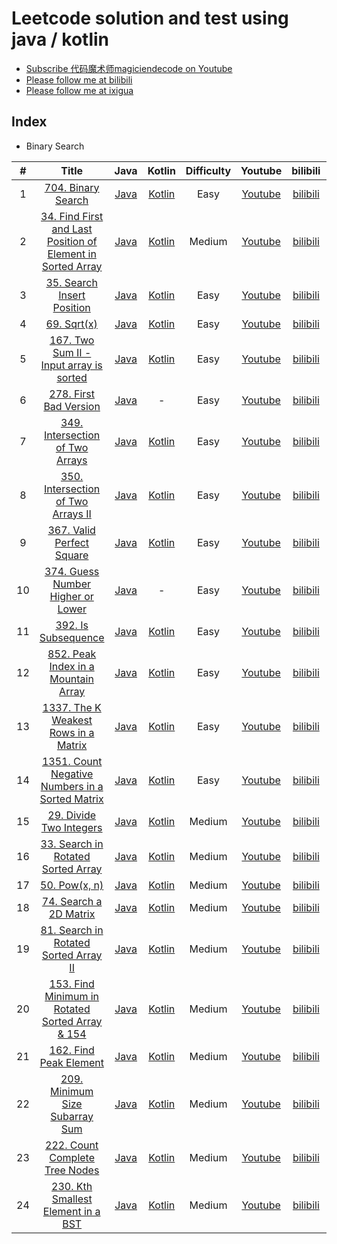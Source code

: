 # Leetcode solution and test using java / kotlin
- [Subscribe 代码魔术师magiciendecode on Youtube](https://www.youtube.com/channel/UCERe5JqcmPtyo3dzX94by1g?sub_confirmation=1)
- [Please follow me at bilibili](https://space.bilibili.com/520811931)
- [Please follow me at ixigua](https://www.ixigua.com/home/105169725727/) 

## Index

* Binary Search

| # | Title | Java | Kotlin | Difficulty | Youtube | bilibili | ixiagua |
|:---:|:---:|:---:|:---:|:---:|:---:|:---:|:---:|
|1|[704. Binary Search](https://leetcode.com/problems/binary-search/)|[Java](https://github.com/MagicienDeCode/LeetCode_Solution/blob/master/src/main/java/binarysearch/BinarySearch704.java)|[Kotlin](https://github.com/MagicienDeCode/LeetCode_Solution/blob/master/src/main/kotlin/binarysearch/BinarySearchKotlin704.kt)|Easy|[Youtube](https://www.youtube.com/watch?v=boLrycDV8jA)|[bilibili](https://www.bilibili.com/video/av97758021/)|[ixigua](https://www.ixigua.com/i6806012949392523783/)|
|2|[34. Find First and Last Position of Element in Sorted Array](https://leetcode.com/problems/find-first-and-last-position-of-element-in-sorted-array/)|[Java](https://github.com/MagicienDeCode/LeetCode_Solution/blob/master/src/main/java/binarysearch/FindFirstandLastPositionofElementinSortedArray34.java)|[Kotlin](https://github.com/MagicienDeCode/LeetCode_Solution/blob/master/src/main/kotlin/binarysearch/FindFirstandLastPositionofElementinSortedArrayKotlin34.kt)|Medium|[Youtube](https://www.youtube.com/watch?v=yePzwrN3is8)|[bilibili](https://www.bilibili.com/video/av98033532/)|[ixigua](https://www.ixigua.com/i6806360339840500235/)|
|3|[35. Search Insert Position](https://leetcode.com/problems/search-insert-position/)|[Java](https://github.com/MagicienDeCode/LeetCode_Solution/blob/master/src/main/java/binarysearch/SearchInsertPosition35.java)|[Kotlin](https://github.com/MagicienDeCode/LeetCode_Solution/blob/master/src/main/kotlin/binarysearch/SearchInsertPositionKotlin35.kt)|Easy|[Youtube](https://www.youtube.com/watch?v=ni7gGKfdXgY)|[bilibili](https://www.bilibili.com/video/BV1DE411w75S/)|[ixigua](https://www.ixigua.com/i6806729161852322317/)|
|4|[69. Sqrt(x)](https://leetcode.com/problems/sqrtx/)|[Java](https://github.com/MagicienDeCode/LeetCode_Solution/blob/master/src/main/java/binarysearch/Sqrt69.java)|[Kotlin](https://github.com/MagicienDeCode/LeetCode_Solution/blob/master/src/main/kotlin/binarysearch/SqrtKotlin69.kt)|Easy|[Youtube](https://www.youtube.com/watch?v=Gc6u8LdSgIU)|[bilibili](https://www.bilibili.com/video/BV157411m7CG/)|[ixigua](https://www.ixigua.com/i6807105613600915982/)|
|5|[167. Two Sum II - Input array is sorted](https://leetcode.com/problems/two-sum-ii-input-array-is-sorted/)|[Java](https://github.com/MagicienDeCode/LeetCode_Solution/blob/master/src/main/java/TwoSumIIInputarrayissorted167.java)|[Kotlin](https://github.com/MagicienDeCode/LeetCode_Solution/blob/master/src/main/kotlin/binarysearch/TwoSumIIInputarrayissortedKotlin167.kt)|Easy|[Youtube](https://www.youtube.com/watch?v=d8AH_G02qLo)|[bilibili](https://www.bilibili.com/video/BV1U741117sh/)|[ixigua](https://www.ixigua.com/i6807499056638591496/)|
|6|[278. First Bad Version](https://leetcode.com/problems/first-bad-version/)|[Java](https://github.com/MagicienDeCode/LeetCode_Solution/blob/master/src/main/java/binarysearch/FirstBadVersion278.java)|-|Easy|[Youtube](https://www.youtube.com/watch?v=JsC5v2xUlV0)|[bilibili](https://www.bilibili.com/video/BV1X741117cm/)|[ixigua](https://www.ixigua.com/i6807564285368074756/)|
|7|[349. Intersection of Two Arrays](https://leetcode.com/problems/intersection-of-two-arrays/)|[Java](https://github.com/MagicienDeCode/LeetCode_Solution/blob/master/src/main/java/binarysearch/IntersectionofTwoArrays349.java)|[Kotlin](https://github.com/MagicienDeCode/LeetCode_Solution/blob/master/src/main/kotlin/binarysearch/IntersectionofTwoArraysKotlin349.kt)|Easy|[Youtube](https://www.youtube.com/watch?v=fORR0VMGFHE)|[bilibili](https://www.bilibili.com/video/BV1y7411y7Uo/)|[ixigua](https://www.ixigua.com/i6807899212567544333/)|
|8|[350. Intersection of Two Arrays II](https://leetcode.com/problems/intersection-of-two-arrays-ii/)|[Java](https://github.com/MagicienDeCode/LeetCode_Solution/blob/master/src/main/java/binarysearch/IntersectionofTwoArraysII350.java)|[Kotlin](https://github.com/MagicienDeCode/LeetCode_Solution/blob/master/src/main/kotlin/binarysearch/IntersectionofTwoArraysIIKotlin350.kt)|Easy|[Youtube](https://www.youtube.com/watch?v=fORR0VMGFHE)|[bilibili](https://www.bilibili.com/video/BV1y7411y7Uo/)|[ixigua](https://www.ixigua.com/i6807899212567544333/)|
|9|[367. Valid Perfect Square](https://leetcode.com/problems/valid-perfect-square/)|[Java](https://github.com/MagicienDeCode/LeetCode_Solution/blob/master/src/main/java/binarysearch/ValidPerfectSquare367.java)|[Kotlin](https://github.com/MagicienDeCode/LeetCode_Solution/blob/master/src/main/kotlin/binarysearch/ValidPerfectSquareKotlin367.kt)|Easy|[Youtube](https://www.youtube.com/watch?v=uihXqsiIaJ8)|[bilibili](https://www.bilibili.com/video/BV1p7411C7x6/)|[ixigua](https://www.ixigua.com/i6808189102215660035/)|
|10|[374. Guess Number Higher or Lower](https://leetcode.com/problems/guess-number-higher-or-lower/)|[Java](https://github.com/MagicienDeCode/LeetCode_Solution/blob/master/src/main/java/binarysearch/GuessNumberHigherorLower374.java)|-|Easy|[Youtube](https://www.youtube.com/watch?v=x3gDd63dojE)|[bilibili](https://www.bilibili.com/video/BV1m54y1R7ic/)|[ixigua](https://www.ixigua.com/i6808473551973122563/)|
|11|[392. Is Subsequence](https://leetcode.com/problems/is-subsequence/)|[Java](https://github.com/MagicienDeCode/LeetCode_Solution/blob/master/src/main/java/binarysearch/IsSubsequence392.java)|[Kotlin](https://github.com/MagicienDeCode/LeetCode_Solution/blob/master/src/main/kotlin/binarysearch/IsSubsequenceKotlin392.kt)|Easy|[Youtube](https://www.youtube.com/watch?v=q374e-ND5eI)|[bilibili](https://www.bilibili.com/video/BV1Dt4y1m7ZN/)|[ixigua](https://www.ixigua.com/i6808880813128548876/)|
|12|[852. Peak Index in a Mountain Array](https://leetcode.com/problems/peak-index-in-a-mountain-array/)|[Java](https://github.com/MagicienDeCode/LeetCode_Solution/blob/master/src/main/java/binarysearch/PeakIndexinaMountainArray852.java)|[Kotlin](https://github.com/MagicienDeCode/LeetCode_Solution/blob/master/src/main/kotlin/binarysearch/PeakIndexinaMountainArrayKotlin852.kt)|Easy|[Youtube](https://www.youtube.com/watch?v=vDJ4hg9NiMs)|[bilibili](https://www.bilibili.com/video/BV1Lt4y1U7ja/)|[ixigua](https://www.ixigua.com/i6809231288407425539/)|
|13|[1337. The K Weakest Rows in a Matrix](https://leetcode.com/problems/the-k-weakest-rows-in-a-matrix/)|[Java](https://github.com/MagicienDeCode/LeetCode_Solution/blob/master/src/main/java/binarysearch/TheKWeakestRowsinaMatrix1337.java)|[Kotlin](https://github.com/MagicienDeCode/LeetCode_Solution/blob/master/src/main/kotlin/binarysearch/TheKWeakestRowsinaMatrixKotlin1337.kt)|Easy|[Youtube](https://www.youtube.com/watch?v=XluwEvntPDA)|[bilibili](https://www.bilibili.com/video/BV18K4y1C7Ga/)|[ixigua](https://www.ixigua.com/i6809673096488813059/)|
|14|[1351. Count Negative Numbers in a Sorted Matrix](https://leetcode.com/problems/count-negative-numbers-in-a-sorted-matrix/)|[Java](https://github.com/MagicienDeCode/LeetCode_Solution/blob/master/src/main/java/binarysearch/CountNegativeNumbersinaSortedMatrix1351.java)|[Kotlin](https://github.com/MagicienDeCode/LeetCode_Solution/blob/master/src/main/kotlin/binarysearch/CountNegativeNumbersinaSortedMatrixKotlin1351.kt)|Easy|[Youtube](https://www.youtube.com/watch?v=PodFCIwMFgE)|[bilibili](https://www.bilibili.com/video/BV1cQ4y1M7Es/)|[ixigua](https://www.ixigua.com/i6810023565945995787/)|
|15|[29. Divide Two Integers](https://leetcode.com/problems/divide-two-integers/)|[Java](https://github.com/MagicienDeCode/LeetCode_Solution/blob/master/src/main/java/binarysearch/DivideTwoIntegers29.java)|[Kotlin](https://github.com/MagicienDeCode/LeetCode_Solution/blob/master/src/main/kotlin/binarysearch/DivideTwoIntegersKotlin29.kt)|Medium|[Youtube](https://www.youtube.com/watch?v=RKa94srw8cQ)|[bilibili](https://www.bilibili.com/video/BV1WZ4y1j7QK/)|[ixigua](https://www.ixigua.com/i6810520614751699468/)|
|16|[33. Search in Rotated Sorted Array](https://leetcode.com/problems/search-in-rotated-sorted-array/)|[Java](https://github.com/MagicienDeCode/LeetCode_Solution/blob/master/src/main/java/binarysearch/SearchinRotatedSortedArray33.java)|[Kotlin](https://github.com/MagicienDeCode/LeetCode_Solution/blob/master/src/main/kotlin/binarysearch/SearchinRotatedSortedArrayKotlin33.kt)|Medium|[Youtube](https://www.youtube.com/watch?v=Am9gf6YWMXE)|[bilibili](https://www.bilibili.com/video/BV1WC4y1s7Hz/)|[ixigua](https://www.ixigua.com/i6810834712366416395/)|
|17|[50. Pow(x, n)](https://leetcode.com/problems/powx-n/)|[Java](https://github.com/MagicienDeCode/LeetCode_Solution/blob/master/src/main/java/binarysearch/Powxn50.java)|[Kotlin](https://github.com/MagicienDeCode/LeetCode_Solution/blob/master/src/main/kotlin/binarysearch/PowxnKotlin50.kt)|Medium|[Youtube](https://www.youtube.com/watch?v=OhIBzlxog1E)|[bilibili](https://www.bilibili.com/video/BV1Ke411x7mU/)|[ixigua](https://www.ixigua.com/i6811168058392969731/)|
|18|[74. Search a 2D Matrix](https://leetcode.com/problems/search-a-2d-matrix/)|[Java](https://github.com/MagicienDeCode/LeetCode_Solution/blob/master/src/main/java/binarysearch/Searcha2DMatrix74.java)|[Kotlin](https://github.com/MagicienDeCode/LeetCode_Solution/blob/master/src/main/kotlin/binarysearch/Searcha2DMatrixKotlin74.kt)|Medium|[Youtube](https://www.youtube.com/watch?v=BsjTsw0c0W8)|[bilibili](https://www.bilibili.com/video/BV1rA41187fx/)|[ixigua](https://www.ixigua.com/i6811836955211334158/)|
|19|[81. Search in Rotated Sorted Array II](https://leetcode.com/problems/search-in-rotated-sorted-array-ii/)|[Java](https://github.com/MagicienDeCode/LeetCode_Solution/blob/master/src/main/java/binarysearch/SearchinRotatedSortedArrayII81.java)|[Kotlin](https://github.com/MagicienDeCode/LeetCode_Solution/blob/master/src/main/kotlin/binarysearch/SearchinRotatedSortedArrayIIKotlin81.kt)|Medium|[Youtube](https://www.youtube.com/watch?v=O1Tvkx6rBeM)|[bilibili](https://www.bilibili.com/video/BV1je411474A/)|[ixigua](https://www.ixigua.com/i6812248016712368654/)|
|20|[153. Find Minimum in Rotated Sorted Array & 154](https://leetcode.com/problems/find-minimum-in-rotated-sorted-array/)|[Java](https://github.com/MagicienDeCode/LeetCode_Solution/blob/master/src/main/java/binarysearch/FindMinimuminRotatedSortedArray153.java)|[Kotlin](https://github.com/MagicienDeCode/LeetCode_Solution/blob/master/src/main/kotlin/binarysearch/FindMinimuminRotatedSortedArrayKotlin153.kt)|Medium|[Youtube](https://www.youtube.com/watch?v=pLMI2m0bX6g)|[bilibili](https://www.bilibili.com/video/BV1rK411L7mq/)|[ixigua](https://www.ixigua.com/i6812650258699387406/)|
|21|[162. Find Peak Element](https://leetcode.com/problems/find-peak-element/)|[Java](https://github.com/MagicienDeCode/LeetCode_Solution/blob/master/src/main/java/binarysearch/FindPeakElement162.java)|[Kotlin](https://github.com/MagicienDeCode/LeetCode_Solution/blob/master/src/main/kotlin/binarysearch/FindPeakElementKotlin162.kt)|Medium|[Youtube](https://www.youtube.com/watch?v=hPhDZsNrtwU)|[bilibili](https://www.bilibili.com/video/BV1Bf4y1U7SF/)|[ixigua](https://www.ixigua.com/i6813050249406317069/)|
|22|[209. Minimum Size Subarray Sum](https://leetcode.com/problems/minimum-size-subarray-sum/)|[Java](https://github.com/MagicienDeCode/LeetCode_Solution/blob/master/src/main/java/binarysearch/MinimumSizeSubarraySum209.java)|[Kotlin](https://github.com/MagicienDeCode/LeetCode_Solution/blob/master/src/main/kotlin/binarysearch/MinimumSizeSubarraySumKotlin209.kt)|Medium|[Youtube](https://www.youtube.com/watch?v=m53zbDdpI2E)|[bilibili](https://www.bilibili.com/video/BV1LC4y1s7sG/)|[ixigua](https://www.ixigua.com/i6813423341886505484/)|
|23|[222. Count Complete Tree Nodes](https://leetcode.com/problems/count-complete-tree-nodes/)|[Java](https://github.com/MagicienDeCode/LeetCode_Solution/blob/master/src/main/java/binarysearch/CountCompleteTreeNodes222.java)|[Kotlin](https://github.com/MagicienDeCode/LeetCode_Solution/blob/master/src/main/kotlin/binarysearch/CountCompleteTreeNodesKotlin222.kt)|Medium|[Youtube](https://www.youtube.com/watch?v=V8VyaeT0fYA)|[bilibili](https://www.bilibili.com/video/BV1Qk4y197An/)|[ixigua](https://www.ixigua.com/i6814433746394022404/)|
|24|[230. Kth Smallest Element in a BST](https://leetcode.com/problems/kth-smallest-element-in-a-bst/)|[Java](https://github.com/MagicienDeCode/LeetCode_Solution/blob/master/src/main/java/binarysearch/KthSmallestElementinaBST230.java)|[Kotlin](https://github.com/MagicienDeCode/LeetCode_Solution/blob/master/src/main/kotlin/binarysearch/KthSmallestElementinaBSTKotlin230.kt)|Medium|[Youtube](https://www.youtube.com/watch?v=YvgbbGjuVPY)|[bilibili](https://www.bilibili.com/video/BV1qC4y1s7Hk/)|[ixigua](https://www.ixigua.com/i6815199865195201027/)|




